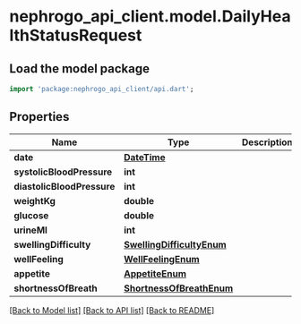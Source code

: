 # nephrogo_api_client.model.DailyHealthStatusRequest

## Load the model package
```dart
import 'package:nephrogo_api_client/api.dart';
```

## Properties
Name | Type | Description | Notes
------------ | ------------- | ------------- | -------------
**date** | [**DateTime**](DateTime.md) |  | 
**systolicBloodPressure** | **int** |  | [optional] 
**diastolicBloodPressure** | **int** |  | [optional] 
**weightKg** | **double** |  | [optional] 
**glucose** | **double** |  | [optional] 
**urineMl** | **int** |  | [optional] 
**swellingDifficulty** | [**SwellingDifficultyEnum**](SwellingDifficultyEnum.md) |  | [optional] 
**wellFeeling** | [**WellFeelingEnum**](WellFeelingEnum.md) |  | [optional] 
**appetite** | [**AppetiteEnum**](AppetiteEnum.md) |  | [optional] 
**shortnessOfBreath** | [**ShortnessOfBreathEnum**](ShortnessOfBreathEnum.md) |  | [optional] 

[[Back to Model list]](../README.md#documentation-for-models) [[Back to API list]](../README.md#documentation-for-api-endpoints) [[Back to README]](../README.md)


